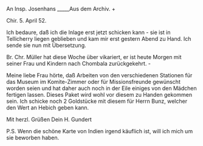 An Insp. Josenhans _____Aus dem Archiv. +

 Chir. 5. April 52.

Ich bedaure, daß ich die Inlage erst jetzt schicken kann - sie ist in Tellicherry liegen geblieben und kam mir erst gestern Abend zu Hand. Ich sende sie nun mit Übersetzung.

Br. Chr. Müller hat diese Woche über vikariert, er ist heute Morgen mit seiner Frau und Kindern nach Chombala zurückgekehrt. -

Meine liebe Frau hörte, daß Arbeiten von den verschiedenen Stationen für das Museum im Komite-Zimmer oder für Missionsfreunde gewünscht worden seien und hat daher auch noch in der Eile einiges von den Mädchen fertigen lassen. Dieses Paket wird wohl vor diesem zu Handen gekommen sein. 
Ich schicke noch 2 Goldstücke mit diesem für Herrn Bunz, welcher den Wert an Hebich geben kann.

Mit herzl. Grüßen
 Dein H. Gundert

P.S. Wenn die schöne Karte von Indien irgend käuflich ist, will ich mich um sie beworben haben.

